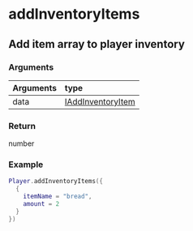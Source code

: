 # addInventoryItems
## Add item array to player inventory
### Arguments
| Arguments    | type |
| ---------- | :--------- |
| data | [IAddInventoryItem](../../../../core/interface/interfaces.md#iaddinventoryitem) |

### Return 
number

### Example
```lua
Player.addInventoryItems({
  {
    itemName = "bread",
    amount = 2
  }
})

```